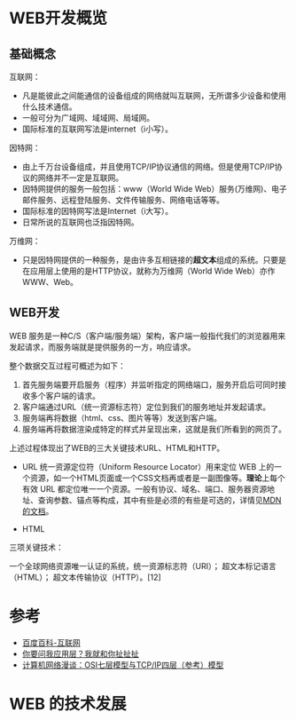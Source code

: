 # WEB开发概览

## 基础概念
互联网：
- 凡是能彼此之间能通信的设备组成的网络就叫互联网，无所谓多少设备和使用什么技术通信。
- 一般可分为广域网、域域网、局域网。
- 国际标准的互联网写法是internet（i小写）。

因特网：
- 由上千万台设备组成，并且使用TCP/IP协议通信的网络。但是使用TCP/IP协议的网络并不一定是互联网。
- 因特网提供的服务一般包括：www（World Wide Web）服务(万维网)、电子邮件服务、远程登陆服务、文件传输服务、网络电话等等。
- 国际标准的因特网写法是Internet（i大写）。
- 日常所说的互联网也泛指因特网。

万维网：
- 只是因特网提供的一种服务，是由许多互相链接的**超文本**组成的系统。只要是在应用层上使用的是HTTP协议，就称为万维网（World Wide Web）亦作 WWW、Web。

## WEB开发
WEB 服务是一种C/S（客户端/服务端）架构，客户端一般指代我们的浏览器用来发起请求，而服务端就是提供服务的一方，响应请求。

整个数据交互过程可概述为如下：
1. 首先服务端要开启服务（程序）并监听指定的网络端口，服务开启后可同时接收多个客户端的请求。
2. 客户端通过URL（统一资源标志符）定位到我们的服务地址并发起请求。
3. 服务端再将数据（html、css、图片等等）发送到客户端。
4. 服务端再将数据渲染成特定的样式并呈现出来，这就是我们所看到的网页了。

上述过程体现出了WEB的三大关键技术URL、HTML和HTTP。
- URL
  统一资源定位符（Uniform Resource Locator）用来定位 WEB 上的一个资源，如一个HTML页面或一个CSS文档再或者是一副图像等。**理论**上每个有效 URL 都定位唯一一个资源。一般有协议、域名、端口、服务器资源地址、查询参数、锚点等构成，其中有些是必须的有些是可选的，详情见[MDN的文档](https://developer.mozilla.org/zh-CN/docs/Learn/Common_questions/What_is_a_URL)。

- HTML
  

三项关键技术：

一个全球网络资源唯一认证的系统，统一资源标志符（URI）；
超文本标记语言（HTML）；
超文本传输协议（HTTP）。[12]



# 参考
- [百度百科-互联网](https://baike.baidu.com/item/%E4%BA%92%E8%81%94%E7%BD%91/199186)
- [你要问我应用层？我就和你扯扯扯](https://www.cnblogs.com/cxuanBlog/p/12262563.html)
- [计算机网络漫谈：OSI七层模型与TCP/IP四层（参考）模型](https://www.jianshu.com/p/c793a279f698)

# WEB 的技术发展

